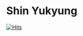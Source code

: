 # Shin Yukyung

[![Hits](https://hits.seeyoufarm.com/api/count/incr/badge.svg?url=https%3A%2F%2Fgithub.com%2Fgjbae1212%2Fhit-counter&count_bg=%233D99C8&title_bg=%23555555&icon=&icon_color=%23E7E7E7&title=visit&edge_flat=true)](https://hits.seeyoufarm.com)


